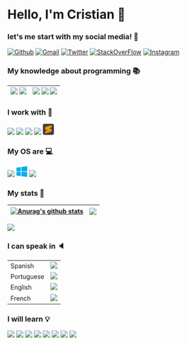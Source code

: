 # Hello, I'm Cristian :wave:
### let's me start with my social media! :iphone:
[![Github](https://img.shields.io/badge/-Github-000?style=flat&logo=Github&logoColor=white)](https://github.com/Cristian0901) [![Gmail](https://img.shields.io/badge/-Gmail-EA4335?style=flat&logo=gmail&logoColor=white)](mailto:crislgf1@gmail.com) [![Twitter](https://img.shields.io/badge/-Twitter-1d9bf0?style=flat&logo=twitter&logoColor=white)](https://twitter.com/Cristian090107)  [![StackOverFlow](https://img.shields.io/badge/-Stack%20OverFlow-F58025?style=flat&logo=Stack%20Overflow&logoColor=white)](https://es.stackoverflow.com/users/172303/cristian-guilarte) [![Instagram](https://img.shields.io/badge/-Instagram-E4405F?style=flat&logo=Instagram&logoColor=white)](https://www.instagram.com/09cristian01/)



### My knowledge about programming :books:
|<code><img width="10%" src="https://www.vectorlogo.zone/logos/python/python-icon.svg"></code> <code><img width="10%" src="https://upload.vectorlogo.zone/logos/javascript/images/239ec8a4-163e-4792-83b6-3f6d96911757.svg"></code> <!--<code><img width="10%" src="https://www.vectorlogo.zone/logos/w3_css/w3_css-icon.svg"></code> <code><img width="10%" src="https://www.vectorlogo.zone/logos/w3_html5/w3_html5-icon.svg"></code>-->| <code><img width="10%" src="https://www.vectorlogo.zone/logos/git-scm/git-scm-icon.svg"></code> <code><img width="10%" src="https://www.vectorlogo.zone/logos/commonmark/commonmark-official.svg"></code> <code><img width="10%" src="https://www.vectorlogo.zone/logos/gnu_bash/gnu_bash-icon.svg"></code>|
|-----|-----|



### I work with :wrench:
<code><img width="5%" src="https://www.vectorlogo.zone/logos/github/github-icon.svg"></code> <code><img width="5%" src="https://www.vectorlogo.zone/logos/gitkraken/gitkraken-icon.svg"></code>  <code><img width="5%" src="https://www.vectorlogo.zone/logos/visualstudio_code/visualstudio_code-icon.svg"></code> <code><img width="5%" src="https://www.vectorlogo.zone/logos/gitpodio/gitpodio-icon.svg"></code> <code><img width="5%" src="https://github.com/edent/SuperTinyIcons/blob/master/images/svg/sublimetext.svg"></code>

### My OS are :computer:
<code><img width="5%" src="https://upload.wikimedia.org/wikipedia/commons/3/3e/Manjaro-logo.svg"></code> <code><img width="5%" src="https://github.com/devicons/devicon/blob/master/icons/windows8/windows8-original.svg"></code> <code><img width="5%" src="https://www.vectorlogo.zone/logos/linux/linux-icon.svg"></code> 

### My stats :muscle:
| <a href="https://github.com/anuraghazra/github-readme-stats"><img align="center" src="https://github-readme-stats.vercel.app/api?username=Cristian0901&count_private=true&show_icons=true&theme=vue-dark" alt="Anurag's github stats" /></a> | <a href="https://github.com/anuraghazra/github-readme-stats"><img align="center" src="https://github-readme-stats.vercel.app/api/top-langs/?username=Cristian0901&layout=default&theme=vue-dark&show_icons=true&count_private=true" /></a> |
| ------------- | ------------- |

<a href="https://activity-graph.herokuapp.com/"><img align="center" src="https://activity-graph.herokuapp.com/graph?username=Cristian0901&theme=react-dark" /></a>

### I can speak in :speaker:
|||
|----|----|
|Spanish|<code><img width="10%" src="https://github.com/detain/svg-logos/blob/master/svg/venezue.svg"></code>|::flag::|
|Portuguese|<code><img width="10%" src="https://github.com/seanherron/Flag-Webicons/blob/master/flags/portugal.svg"></code>|:flag:|
|English|<code><img width="10%" src="https://github.com/seanherron/Flag-Webicons/blob/master/flags/united-kingdom.svg"></code>||
|French|<code><img width="10%" src="https://github.com/seanherron/Flag-Webicons/blob/master/flags/france.svg"></code>||

### I will learn :bulb:
<code><img width="5%" src="https://www.vectorlogo.zone/logos/nodejs/nodejs-icon.svg"></code> <code><img width="5%" src="https://www.vectorlogo.zone/logos/golang/golang-icon.svg"></code> <code><img width="5%" src="https://www.vectorlogo.zone/logos/rust-lang/rust-lang-icon.svg"></code> <code><img width="5%" src="https://www.vectorlogo.zone/logos/ruby-lang/ruby-lang-icon.svg"></code> <code><img width="5%" src="https://github.com/get-icon/geticon/blob/master/icons/c-sharp.svg"></code> <code><img width="5%" src="https://github.com/abrahamcalf/programming-languages-logos/blob/master/src/cpp/cpp.svg"></code> <code><img width="5%" src="https://upload.vectorlogo.zone/logos/sveltetechnology/images/fc06c9b6-d01c-4e1f-82be-557ad5f65d6e.svg"></code> <code><img width="5%" src="https://github.com/gilbarbara/logos/blob/master/logos/tauri.svg"></code> 
